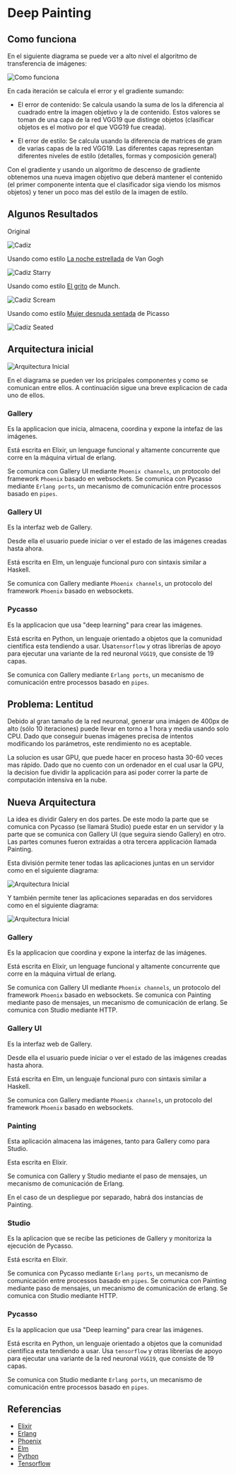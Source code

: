 # Deep Painting

## Como funciona

En el siguiente diagrama se puede ver a alto nivel el algoritmo de transferencia de imágenes:

![Como funciona](Loss.png)

En cada iteración se calcula el error y el gradiente sumando:

- El error de contenido: Se calcula usando la suma de los la diferencia al cuadrado entre 
la imagen objetivo y la de contenido. Estos valores se toman de una capa de la red VGG19 que 
distinge objetos (clasificar objetos es el motivo por el que VGG19 fue creada).

- El error de estilo: Se calcula usando la diferencia de matrices de gram de varias capas de la red VGG19.
Las diferentes capas representan diferentes niveles de estilo (detalles, formas y composición general)

Con el gradiente y usando un algoritmo de descenso de gradiente obtenemos una nueva imagen objetivo que
deberá mantener el contenido (el primer componente intenta que el clasificador
siga viendo los mismos objetos) y tener un poco mas del estilo de la imagen de estilo.

## Algunos Resultados

Original

![Cadiz](cadiz.png)

Usando como estilo [La noche estrellada](https://upload.wikimedia.org/wikipedia/commons/thumb/e/ea/Van_Gogh_-_Starry_Night_-_Google_Art_Project.jpg/1513px-Van_Gogh_-_Starry_Night_-_Google_Art_Project.jpg) de Van Gogh

![Cadiz Starry](cadiz_starry.png)

Usando como estilo [El grito](https://upload.wikimedia.org/wikipedia/commons/thumb/f/f4/The_Scream.jpg/1280px-The_Scream.jpg) de Munch.

![Cadiz Scream](cadiz_scream.png)

Usando como estilo [Mujer desnuda sentada](https://www.pablopicasso.org/images/paintings/seated-nude.jpg) de Picasso

![Cadiz Seated](cadiz_seated.png)

## Arquitectura inicial

![Arquitectura Inicial](ArquitecturaInicial.png)

En el diagrama se pueden ver los pricipales componentes y como se comunican entre ellos. 
A continuación sigue una breve explicacion de cada uno de ellos.

### Gallery

Es la applicacion que inicia, almacena, coordina y expone la intefaz de las imágenes.

Está escrita en Elixir, un lenguage funcional y altamente concurrente que corre en la máquina virtual de erlang.

Se comunica con Gallery UI mediante `Phoenix channels`, un protocolo del framework `Phoenix` basado en websockets.
Se comunica con Pycasso mediante `Erlang ports`, un mecanismo de comunicación entre processos basado en `pipes`.

### Gallery UI 

Es la interfaz web de Gallery.

Desde ella el usuario puede iniciar o ver el estado de las imágenes creadas hasta ahora.

Está escrita en Elm, un lenguaje funcional puro con sintaxis similar a Haskell.

Se comunica con Gallery mediante `Phoenix channels`, un protocolo del framework `Phoenix` basado en websockets.


### Pycasso

Es la applicacion que usa "deep learning" para crear las imágenes. 

Está escrita en Python, un lenguaje orientado a objetos que la comunidad científica esta tendiendo a usar.
Usa`tensorflow` y otras librerías de apoyo para ejecutar una variante de la red neuronal `VGG19`, que consiste de 
19 capas.

Se comunica con Gallery mediante `Erlang ports`, un mecanismo de comunicación entre processos basado en `pipes`.


## Problema: Lentitud

Debido al gran tamaño de la red neuronal, generar una imágen de 400px de alto (sólo 10 iteraciones)  puede 
llevar en torno a 1 hora y media usando solo CPU. Dado que conseguir buenas imágenes precisa de intentos
modificando los parámetros, este rendimiento no es aceptable.

La solucion es usar GPU, que puede hacer en proceso hasta 30-60 veces mas rápido. Dado que no cuento con un
ordenador en el cual usar la GPU, la decision fue dividir la applicación para asi poder correr la parte de
computación intensiva en la nube.

## Nueva Arquitectura

La idea es dividir Galery en dos partes. De este modo la parte que se comunica con Pycasso (se llamará Studio) 
puede estar en un servidor y la parte que se comunica con Gallery UI (que seguira siendo Gallery) en otro. 
Las partes comunes fueron extraidas a otra tercera applicación llamada Painting.

Esta división permite tener todas las aplicaciones juntas en un servidor como en el siguiente diagrama:

![Arquitectura Inicial](Arquitectura.png)

Y también permite tener las aplicaciones separadas en dos servidores como en el siguiente diagrama:

![Arquitectura Inicial](Arquitectura_2.png)


### Gallery

Es la applicacion que coordina y expone la interfaz de las imágenes.

Está escrita en Elixir, un lenguage funcional y altamente concurrente que corre en la máquina virtual de erlang.

Se comunica con Gallery UI mediante `Phoenix channels`, un protocolo del framework `Phoenix` basado en websockets.
Se comunica con Painting mediante paso de mensajes, un mecanismo de comunicación de erlang.
Se comunica con Studio mediante HTTP.

### Gallery UI 

Es la interfaz web de Gallery.

Desde ella el usuario puede iniciar o ver el estado de las imágenes creadas hasta ahora.

Está escrita en Elm, un lenguaje funcional puro con sintaxis similar a Haskell.

Se comunica con Gallery mediante `Phoenix channels`, un protocolo del framework `Phoenix` basado en websockets.

### Painting

Esta aplicación almacena las imágenes, tanto para Gallery como para Studio.

Esta escrita en Elixir.

Se comunica con Gallery y Studio mediante el paso de mensajes, un mecanismo de comunicación de Erlang.

En el caso de un despliegue por separado, habrá dos instancias de Painting.

### Studio

Es la aplicacion que se recibe las peticiones de Gallery y monitoriza la ejecución de Pycasso.

Está escrita en Elixir.

Se comunica con Pycasso mediante `Erlang ports`, un mecanismo de comunicación entre processos basado en `pipes`.
Se comunica con Painting mediante paso de mensajes, un mecanismo de comunicación de erlang.
Se comunica con Studio mediante HTTP.

### Pycasso

Es la applicacion que usa "Deep learning" para crear las imágenes. 

Está escrita en Python, un lenguaje orientado a objetos que la comunidad científica esta tendiendo a usar. Usa
`tensorflow` y otras librerías de apoyo para ejecutar una variante de la red neuronal `VGG19`, que consiste de 
19 capas.

Se comunica con Studio mediante `Erlang ports`, un mecanismo de comunicación entre processos basado en `pipes`.

## Referencias

* [Elixir](https://elixir-lang.org/)
* [Erlang](https://www.erlang.org/)
* [Phoenix](http://www.phoenixframework.org/)
* [Elm](http://elm-lang.org/)
* [Python](https://www.python.org/)
* [Tensorflow](https://www.tensorflow.org/)
